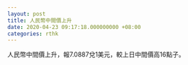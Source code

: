 ```yaml
---
layout: post
title: 人民幣中間價上升
date: 2020-04-23 09:17:18.000000000 +08:00
categories: rthk
---
```


人民幣中間價上升，報7.0887兌1美元，較上日中間價高16點子。
